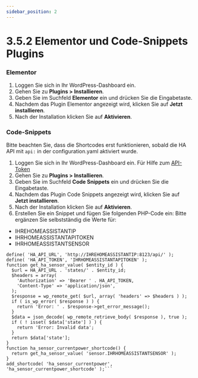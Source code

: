```yaml
---
sidebar_position: 2
---
```


# 3.5.2 Elementor und Code-Snippets Plugins

### Elementor
1. Loggen Sie sich in Ihr WordPress-Dashboard ein.
2. Gehen Sie zu **Plugins > Installieren**.
3. Geben Sie im Suchfeld **Elementor** ein und drücken Sie die Eingabetaste.
4. Nachdem das Plugin Elementor angezeigt wird, klicken Sie auf **Jetzt installieren**.
5. Nach der Installation klicken Sie auf **Aktivieren**.

### Code-Snippets
Bitte beachten Sie, dass die Shortcodes erst funktionieren, sobald die HA API mit `api:` in der configuration.yaml aktiviert wurde.
1. Loggen Sie sich in Ihr WordPress-Dashboard ein. Für Hilfe zum [API-Token](/apitoken)
2. Gehen Sie zu **Plugins > Installieren**.
3. Geben Sie im Suchfeld **Code Snippets** ein und drücken Sie die Eingabetaste.
4. Nachdem das Plugin Code Snippets angezeigt wird, klicken Sie auf **Jetzt installieren**.
5. Nach der Installation klicken Sie auf **Aktivieren**.
6. Erstellen Sie ein Snippet und fügen Sie folgenden PHP-Code ein:
Bitte ergänzen Sie selbstständig die Werte für:
- IHREHOMEASSISTANTIP
- IHRHOMEASSISTANTAPITOKEN
- IHRHOMEASSISTANTSENSOR
```
define( 'HA_API_URL', 'http://IHREHOMEASSISTANTIP:8123/api/' );
define( 'HA_API_TOKEN', 'IHRHOMEASSISTANTAPITOKEN' );
function get_ha_sensor_value( $entity_id ) {
  $url = HA_API_URL . 'states/' . $entity_id;
  $headers = array(
    'Authorization' => 'Bearer ' . HA_API_TOKEN,
    'Content-Type' => 'application/json',
  );
  $response = wp_remote_get( $url, array( 'headers' => $headers ) );
  if ( is_wp_error( $response ) ) {
    return 'Error: ' . $response->get_error_message();
  }
  $data = json_decode( wp_remote_retrieve_body( $response ), true );
  if ( ! isset( $data['state'] ) ) {
    return 'Error: Invalid data';
  }
  return $data['state'];
}
function ha_sensor_currentpower_shortcode() {
  return get_ha_sensor_value( 'sensor.IHRHOMEASSISTANTSENSOR' );
}
add_shortcode( 'ha_sensor_currentpower', 'ha_sensor_currentpower_shortcode' );```
